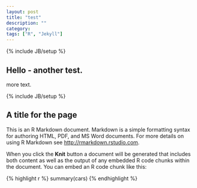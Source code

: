 ```yaml
---
layout: post
title: "test"
description: ""
category: 
tags: ["R", "Jekyll"]
---
```

{% include JB/setup %}

## Hello  - another test.
more text.

{% include JB/setup %}
## A title for the page
This is an R Markdown document. Markdown is a simple formatting syntax for authoring HTML, PDF, and MS Word documents. For more details on using R Markdown see <http://rmarkdown.rstudio.com>.
 
When you click the **Knit** button a document will be generated that includes both content as well as the output of any embedded R code chunks within the document. You can embed an R code chunk like this:
 

{% highlight r %}
summary(cars)
{% endhighlight %}

